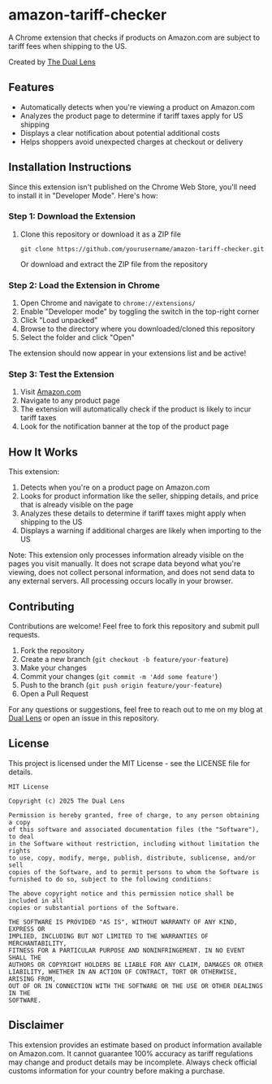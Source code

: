 # amazon-tariff-checker
A Chrome extension that checks if products on Amazon.com are subject to tariff fees when shipping to the US.

Created by [The Dual Lens ](https://duallens.substack.com)

## Features

- Automatically detects when you're viewing a product on Amazon.com
- Analyzes the product page to determine if tariff taxes apply for US shipping
- Displays a clear notification about potential additional costs
- Helps shoppers avoid unexpected charges at checkout or delivery

## Installation Instructions

Since this extension isn't published on the Chrome Web Store, you'll need to install it in "Developer Mode". Here's how:

### Step 1: Download the Extension

1. Clone this repository or download it as a ZIP file
   ```
   git clone https://github.com/yourusername/amazon-tariff-checker.git
   ```
   
   Or download and extract the ZIP file from the repository

### Step 2: Load the Extension in Chrome

1. Open Chrome and navigate to `chrome://extensions/`
2. Enable "Developer mode" by toggling the switch in the top-right corner
3. Click "Load unpacked"
4. Browse to the directory where you downloaded/cloned this repository
5. Select the folder and click "Open"

The extension should now appear in your extensions list and be active!

### Step 3: Test the Extension

1. Visit [Amazon.com](https://www.amazon.com)
2. Navigate to any product page
3. The extension will automatically check if the product is likely to incur tariff taxes
4. Look for the notification banner at the top of the product page

## How It Works

This extension:
1. Detects when you're on a product page on Amazon.com
2. Looks for product information like the seller, shipping details, and price that is already visible on the page
3. Analyzes these details to determine if tariff taxes might apply when shipping to the US
4. Displays a warning if additional charges are likely when importing to the US

Note: This extension only processes information already visible on the pages you visit manually. It does not scrape data beyond what you're viewing, does not collect personal information, and does not send data to any external servers. All processing occurs locally in your browser.

## Contributing

Contributions are welcome! Feel free to fork this repository and submit pull requests.

1. Fork the repository
2. Create a new branch (`git checkout -b feature/your-feature`)
3. Make your changes
4. Commit your changes (`git commit -m 'Add some feature'`)
5. Push to the branch (`git push origin feature/your-feature`)
6. Open a Pull Request

For any questions or suggestions, feel free to reach out to me on my blog at [Dual Lens](https://duallens.substack.com) or open an issue in this repository.

## License

This project is licensed under the MIT License - see the LICENSE file for details.

```
MIT License

Copyright (c) 2025 The Dual Lens 

Permission is hereby granted, free of charge, to any person obtaining a copy
of this software and associated documentation files (the "Software"), to deal
in the Software without restriction, including without limitation the rights
to use, copy, modify, merge, publish, distribute, sublicense, and/or sell
copies of the Software, and to permit persons to whom the Software is
furnished to do so, subject to the following conditions:

The above copyright notice and this permission notice shall be included in all
copies or substantial portions of the Software.

THE SOFTWARE IS PROVIDED "AS IS", WITHOUT WARRANTY OF ANY KIND, EXPRESS OR
IMPLIED, INCLUDING BUT NOT LIMITED TO THE WARRANTIES OF MERCHANTABILITY,
FITNESS FOR A PARTICULAR PURPOSE AND NONINFRINGEMENT. IN NO EVENT SHALL THE
AUTHORS OR COPYRIGHT HOLDERS BE LIABLE FOR ANY CLAIM, DAMAGES OR OTHER
LIABILITY, WHETHER IN AN ACTION OF CONTRACT, TORT OR OTHERWISE, ARISING FROM,
OUT OF OR IN CONNECTION WITH THE SOFTWARE OR THE USE OR OTHER DEALINGS IN THE
SOFTWARE.
```

## Disclaimer

This extension provides an estimate based on product information available on Amazon.com. It cannot guarantee 100% accuracy as tariff regulations may change and product details may be incomplete. Always check official customs information for your country before making a purchase.
